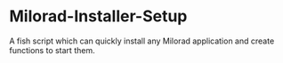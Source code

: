 # Milorad-Installer-Setup
A fish script which can quickly install any Milorad application and create functions to start them.
